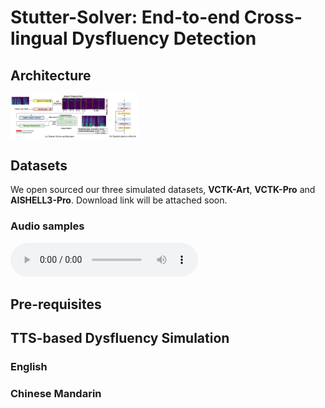 # Stutter-Solver: End-to-end Cross-lingual Dysfluency Detection

## Architecture
<img src="resources/architecture.png" alt="image-20240321090057059" style="zoom: 20%; display: block; margin-right: auto; margin-left: 0;" />


## Datasets
We open sourced our three simulated datasets, **VCTK-Art**, **VCTK-Pro** and **AISHELL3-Pro**. Download link will be attached soon.

### Audio samples

<audio controls>
  <source src="https://github.com/eureka235/Stutter-Solver/raw/main/audio/vctk-pro/1-rep.webm" type="audio/webm">
  Your browser does not support the audio element.
</audio>



## Pre-requisites


## TTS-based Dysfluency Simulation

### English


### Chinese Mandarin
